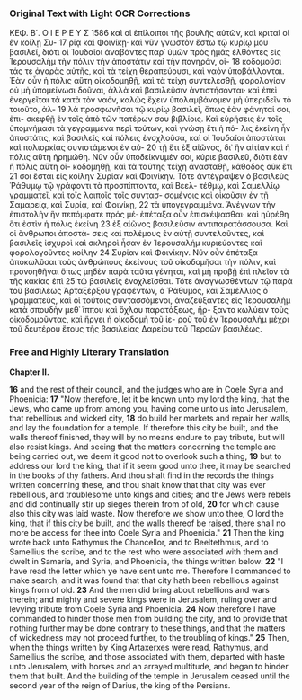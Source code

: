 ### Original Text with Light OCR Corrections

ΚΕΦ. Β΄. Ο Ι Ε Ρ Ε Υ Σ 1586
καὶ οἱ ἐπίλοιποι τῆς βουλῆς αὐτῶν, καὶ κριταὶ οἱ ἐν κοίλῃ Συ-
17 ρίᾳ καὶ Φοινίκῃ· καὶ νῦν γνωστὸν ἔστω τῷ κυρίῳ μου βασιλεῖ,
διότι οἱ Ἰουδαῖοι ἀναβάντες παρ᾿ ὑμῶν πρὸς ἡμᾶς ἐλθόντες
εἰς Ἱερουσαλὴμ τὴν πόλιν τὴν ἀποστάτιν καὶ τὴν πονηράν, οἰ-
18 κοδομοῦσι τάς τε ἀγορὰς αὐτῆς, καὶ τὰ τείχη θεραπεύουσι, καὶ
ναὸν ὑποβάλλονται. Ἐὰν οὖν ἡ πόλις αὕτη οἰκοδομηθῇ, καὶ τὰ
τείχη συντελεσθῇ, φορολογίαν οὐ μὴ ὑπομείνωσι δοῦναι, ἀλλὰ
καὶ βασιλεῦσιν ἀντιστήσονται· καὶ ἐπεὶ ἐνεργεῖται τὰ κατὰ τὸν
ναόν, καλῶς ἔχειν ὑπολαμβάνομεν μὴ ὑπεριδεῖν τὸ τοιοῦτο, ἀλ-
19 λὰ προσφωνῆσαι τῷ κυρίῳ βασιλεῖ, ὅπως ἐὰν φάνηταί σοι, ἐπι-
σκεφθῇ ἐν τοῖς ἀπὸ τῶν πατέρων σου βιβλίοις. Καὶ εὑρήσεις ἐν τοῖς
ὑπομνήμασι τὰ γεγραμμένα περὶ τούτων, καὶ γνώσῃ ἔτι ἡ πό-
λις ἐκείνη ἦν ἀποστάτις, καὶ βασιλεῖς καὶ πόλεις ἐνοχλοῦσα,
καὶ οἱ Ἰουδαῖοι ἀποστάται καὶ πολιορκίας συνιστάμενοι ἐν αὐ-
20 τῇ ἔτι ἐξ αἰῶνος, δι᾿ ἣν αἰτίαν καὶ ἡ πόλις αὕτη ἠρημώθη. Νῦν
οὖν ὑποδείκνυμέν σοι, κύριε βασιλεῦ, διότι ἐὰν ἡ πόλις αὕτη οἰ-
κοδομηθῇ, καὶ τὰ ταύτης τείχη ἀνασταθῇ, κάθοδος οὐκ ἔτι
21 σοι ἔσται εἰς κοίλην Συρίαν καὶ Φοινίκην. Τότε ἀντέγραψεν
ὁ βασιλεὺς Ῥάθυμῳ τῷ γράφοντι τὰ προσπίπτοντα, καὶ Βεελ-
τέθμῳ, καὶ Σαμελλίῳ γραμματεῖ, καὶ τοῖς λοιποῖς τοῖς συντασ-
σομένοις καὶ οἰκοῦσιν ἐν τῇ Σαμαρείᾳ, καὶ Συρίᾳ, καὶ Φοινίκῃ,
22 τὰ ὑπογεγραμμένα. Ἀνέγνων τὴν ἐπιστολὴν ἣν πεπόμφατε πρός
μέ· ἐπέταξα οὖν ἐπισκέψασθαι· καὶ ηὑρέθη ὅτι ἐστὶν ἡ πόλις ἐκείνη
23 ἐξ αἰῶνος βασιλεῦσιν ἀντιπαρατάσσουσα. Καὶ οἱ ἄνθρωποι ἀποστά-
σεις καὶ πολέμους ἐν αὐτῇ συντελοῦντες, καὶ βασιλεῖς ἰσχυροὶ καὶ
σκληροὶ ἦσαν ἐν Ἱερουσαλήμ κυριεύοντες καὶ φορολογοῦντες κοίλην
24 Συρίαν καὶ Φοινίκην. Νῦν οὖν ἐπέταξα ἀποκωλῦσαι τοὺς ἀνθρώπους
ἐκείνους τοῦ οἰκοδομῆσαι τὴν πόλιν, καὶ προνοηθῆναι ὅπως μηδὲν
παρὰ ταῦτα γένηται, καὶ μὴ προβῇ ἐπὶ πλεῖον τὰ τῆς κακίας ἐπὶ
25 τῷ βασιλεῖς ἐνοχλεῖσθαι. Τότε ἀναγνωσθέντων τῷ παρὰ τοῦ
βασιλέως Ἀρταξέρξου γραφέντων, ὁ Ῥάθυμος, καὶ Σαμέλλιος
ὁ γραμματεύς, καὶ οἱ τούτοις συντασσόμενοι, ἀναζεύξαντες εἰς
Ἱερουσαλὴμ κατὰ σπουδὴν μεθ᾿ ἵππου καὶ ὄχλου παρατάξεως, ἤρ-
ξαντο κωλύειν τοὺς οἰκοδομοῦντας, καὶ ἤργει ἡ οἰκοδομὴ τοῦ ἱε-
ροῦ τοῦ ἐν Ἱερουσαλὴμ μέχρι τοῦ δευτέρου ἔτους τῆς βασιλείας
Δαρείου τοῦ Περσῶν βασιλέως.

### Free and Highly Literary Translation

**Chapter II.**

**16** and the rest of their council, and the judges who are in Coele Syria and Phoenicia:
**17** "Now therefore, let it be known unto my lord the king, that the Jews, who came up from among you, having come unto us into Jerusalem, that rebellious and wicked city,
**18** do build her markets and repair her walls, and lay the foundation for a temple. If therefore this city be built, and the walls thereof finished, they will by no means endure to pay tribute, but will also resist kings. And seeing that the matters concerning the temple are being carried out, we deem it good not to overlook such a thing,
**19** but to address our lord the king, that if it seem good unto thee, it may be searched in the books of thy fathers. And thou shalt find in the records the things written concerning these, and thou shalt know that that city was ever rebellious, and troublesome unto kings and cities; and the Jews were rebels and did continually stir up sieges therein from of old,
**20** for which cause also this city was laid waste. Now therefore we show unto thee, O lord the king, that if this city be built, and the walls thereof be raised, there shall no more be access for thee into Coele Syria and Phoenicia."
**21** Then the king wrote back unto Rathymus the Chancellor, and to Beeltethmus, and to Samellius the scribe, and to the rest who were associated with them and dwelt in Samaria, and Syria, and Phoenicia, the things written below:
**22** "I have read the letter which ye have sent unto me. Therefore I commanded to make search, and it was found that that city hath been rebellious against kings from of old.
**23** And the men did bring about rebellions and wars therein; and mighty and severe kings were in Jerusalem, ruling over and levying tribute from Coele Syria and Phoenicia.
**24** Now therefore I have commanded to hinder those men from building the city, and to provide that nothing further may be done contrary to these things, and that the matters of wickedness may not proceed further, to the troubling of kings."
**25** Then, when the things written by King Artaxerxes were read, Rathymus, and Samellius the scribe, and those associated with them, departed with haste unto Jerusalem, with horses and an arrayed multitude, and began to hinder them that built. And the building of the temple in Jerusalem ceased until the second year of the reign of Darius, the king of the Persians.
